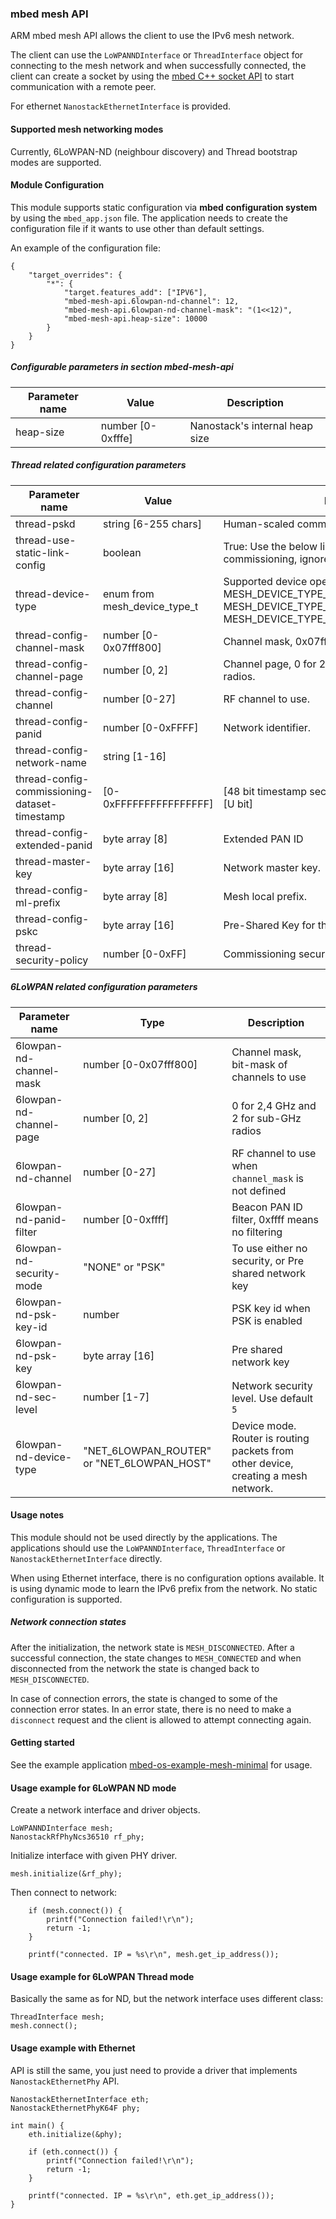 ### mbed mesh API

ARM mbed mesh API allows the client to use the IPv6 mesh network.

The client can use the `LoWPANNDInterface` or `ThreadInterface` object for connecting to the mesh network and when successfully connected, the client can create a socket by using the [mbed C++ socket API](https://developer.mbed.org/teams/NetworkSocketAPI/code/NetworkSocketAPI/docs/tip/) to start communication with a remote peer.

For ethernet `NanostackEthernetInterface` is provided.

#### Supported mesh networking modes

Currently, 6LoWPAN-ND (neighbour discovery) and Thread bootstrap modes are supported.

#### Module Configuration

This module supports static configuration via **mbed configuration system** by using the `mbed_app.json` file. The application needs to create the configuration file if it wants to use other than default settings.

An example of the configuration file:

```
{
    "target_overrides": {
        "*": {
            "target.features_add": ["IPV6"],
            "mbed-mesh-api.6lowpan-nd-channel": 12,
            "mbed-mesh-api.6lowpan-nd-channel-mask": "(1<<12)",
            "mbed-mesh-api.heap-size": 10000
        }
    }
}
```

##### Configurable parameters in section mbed-mesh-api

| Parameter name  | Value         | Description |
| --------------- | ------------- | ----------- |
| heap-size       | number [0-0xfffe] | Nanostack's internal heap size |

##### Thread related configuration parameters

| Parameter name  | Value         | Description |
| --------------- | ------------- | ----------- |
| thread-pskd     | string [6-255 chars] | Human-scaled commissioning credentials. |
| thread-use-static-link-config | boolean | True: Use the below link config, False: Use commissioning, ignore the below link config. |
| thread-device-type | enum from mesh_device_type_t | Supported device operating modes: MESH_DEVICE_TYPE_THREAD_ROUTER, MESH_DEVICE_TYPE_THREAD_SLEEPY_END_DEVICE, MESH_DEVICE_TYPE_THREAD_MINIMAL_END_DEVICE |
| thread-config-channel-mask | number [0-0x07fff800] | Channel mask, 0x07fff800 scans all channels. |
| thread-config-channel-page | number [0, 2]| Channel page, 0 for 2,4 GHz and 2 for sub-GHz radios. |
| thread-config-channel      | number [0-27] | RF channel to use. |
| thread-config-panid        | number [0-0xFFFF] | Network identifier. |
| thread-config-network-name | string [1-16] | 
| thread-config-commissioning-dataset-timestamp | [0-0xFFFFFFFFFFFFFFFF] | [48 bit timestamp seconds]-[15 bit timestamp ticks]-[U bit] |
|thread-config-extended-panid | byte array [8] | Extended PAN ID |
| thread-master-key      | byte array [16]| Network master key. |
| thread-config-ml-prefix | byte array [8] | Mesh local prefix. |
| thread-config-pskc      | byte array [16] | Pre-Shared Key for the Commissioner. |
| thread-security-policy | number [0-0xFF] | Commissioning security policy bits |

##### 6LoWPAN related configuration parameters

| Parameter name  | Type     | Description |
| --------------- | ---------| ----------- |
| 6lowpan-nd-channel-mask    | number [0-0x07fff800] | Channel mask, bit-mask of channels to use |
| 6lowpan-nd-channel-page   | number [0, 2] | 0 for 2,4 GHz and 2 for sub-GHz radios |
| 6lowpan-nd-channel        | number [0-27] | RF channel to use when `channel_mask` is not defined |
| 6lowpan-nd-panid-filter | number [0-0xffff] | Beacon PAN ID filter, 0xffff means no filtering |
| 6lowpan-nd-security-mode | "NONE" or "PSK" | To use either no security, or Pre shared network key |
| 6lowpan-nd-psk-key-id | number | PSK key id when PSK is enabled |
| 6lowpan-nd-psk-key | byte array [16] | Pre shared network key |
| 6lowpan-nd-sec-level | number [1-7] | Network security level. Use default `5` |
| 6lowpan-nd-device-type | "NET_6LOWPAN_ROUTER" or "NET_6LOWPAN_HOST" | Device mode. Router is routing packets from other device, creating a mesh network. |

#### Usage notes

This module should not be used directly by the applications. The applications should use the `LoWPANNDInterface`, `ThreadInterface` or `NanostackEthernetInterface` directly.

When using Ethernet interface, there is no configuration options available. It is using dynamic mode to learn the IPv6 prefix from the network. No static configuration is supported.

##### Network connection states

After the initialization, the network state is `MESH_DISCONNECTED`. After a successful connection, the state changes to `MESH_CONNECTED` and when disconnected from the network the state is changed back to `MESH_DISCONNECTED`.

In case of connection errors, the state is changed to some of the connection error states. In an error state, there is no need to make a `disconnect` request and the client is allowed to attempt connecting again.

#### Getting started

See the example application [mbed-os-example-mesh-minimal](https://github.com/ARMmbed/mbed-os-example-mesh-minimal) for usage.

#### Usage example for 6LoWPAN ND mode

Create a network interface and driver objects.

```
LoWPANNDInterface mesh;
NanostackRfPhyNcs36510 rf_phy;
```

Initialize interface with given PHY driver.

```
mesh.initialize(&rf_phy);
```

Then connect to network:

```
    if (mesh.connect()) {
        printf("Connection failed!\r\n");
        return -1;
    }

    printf("connected. IP = %s\r\n", mesh.get_ip_address());
```

#### Usage example for 6LoWPAN Thread mode

Basically the same as for ND, but the network interface uses different class:

```
ThreadInterface mesh;
mesh.connect();
```

#### Usage example with Ethernet

API is still the same, you just need to provide a driver that implements `NanostackEthernetPhy` API.

```
NanostackEthernetInterface eth;
NanostackEthernetPhyK64F phy;

int main() {
    eth.initialize(&phy);

    if (eth.connect()) {
        printf("Connection failed!\r\n");
        return -1;
    }

    printf("connected. IP = %s\r\n", eth.get_ip_address());
}
```
